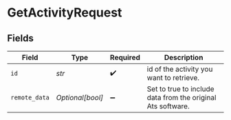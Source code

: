 # GetActivityRequest


## Fields

| Field                                                       | Type                                                        | Required                                                    | Description                                                 |
| ----------------------------------------------------------- | ----------------------------------------------------------- | ----------------------------------------------------------- | ----------------------------------------------------------- |
| `id`                                                        | *str*                                                       | :heavy_check_mark:                                          | id of the activity you want to retrieve.                    |
| `remote_data`                                               | *Optional[bool]*                                            | :heavy_minus_sign:                                          | Set to true to include data from the original Ats software. |